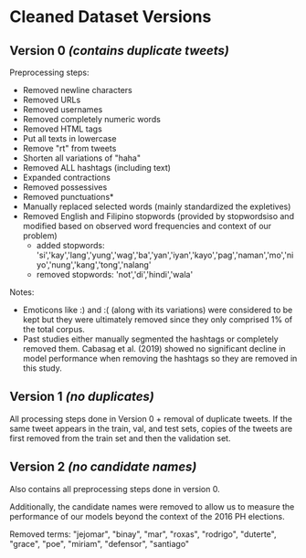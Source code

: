 # Cleaned Dataset Versions

## Version 0 <i>(contains duplicate tweets)</i>
Preprocessing steps:
- Removed newline characters
- Removed URLs
- Removed usernames
- Removed completely numeric words
- Removed HTML tags
- Put all texts in lowercase
- Remove "rt" from tweets
- Shorten all variations of "haha"
- Removed ALL hashtags (including text)
- Expanded contractions
- Removed possessives
- Removed punctuations*
- Manually replaced selected words (mainly standardized the expletives)
- Removed English and Filipino stopwords (provided by stopwordsiso and modified based on observed word frequencies and context of our problem)
  - added stopwords: 'si','kay','lang','yung','wag','ba','yan','iyan','kayo','pag','naman','mo','niyo','nung','kang','tong','nalang'
  - removed stopwords: 'not','di','hindi','wala'


Notes:
- Emoticons like :) and :( (along with its variations) were considered to be kept but they were ultimately removed since they only comprised 1% of the total corpus.
- Past studies either manually segmented the hashtags or completely removed them. Cabasag et al. (2019) showed no significant decline in model performance when removing the hashtags so they are removed in this study.


## Version 1 <i>(no duplicates)</i>
All processing steps done in Version 0 + removal of duplicate tweets.
If the same tweet appears in the train, val, and test sets, copies of the tweets are first removed from the train set and then the validation set.

## Version 2 <i>(no candidate names)</i>
Also contains all preprocessing steps done in version 0.

Additionally, the candidate names were removed to allow us to measure the performance of our models beyond the context of the 2016 PH elections.

Removed terms: "jejomar", "binay", "mar", "roxas", "rodrigo", "duterte", "grace", "poe", "miriam", "defensor", "santiago" 
